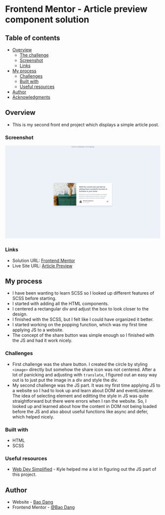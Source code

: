 # Frontend Mentor - Article preview component solution

## Table of contents

- [Overview](#overview)
  - [The challenge](#the-challenge)
  - [Screenshot](#screenshot)
  - [Links](#links)
- [My process](#my-process)
  - [Challenges](#challenges)
  - [Built with](#built-with)
  - [Useful resources](#useful-resources)
- [Author](#author)
- [Acknowledgments](#acknowledgments)

## Overview

- This is my second front end project which displays a simple article post.

### Screenshot

![](./images/screenshot.jpg)

### Links

- Solution URL: [Frontend Mentor](https://www.frontendmentor.io/solutions/messy-website-with-messy-js--L7ie_lsH)
- Live Site URL: [Article Preview](https://weebao.github.io/article-preview-component-master/)

## My process

- I have been wanting to learn SCSS so I looked up different features of SCSS before starting.
- I started with adding all the HTML components.
- I centered a rectangular div and adjust the box to look closer to the design.
- I finished with the SCSS, but I felt like I could have organized it better.
- I started working on the popping function, which was my first time applying JS to a website.
- The concept of the share button was simple enough so I finished with the JS and had it work nicely.

### Challenges

- First challenge was the share button. I created the circle by styling `<image>` directly but somehow the share icon was not centered. After a lot of panicking and adjusting with `translate`, I figured out an easy way out is to just put the image in a div and style the div.
- My second challenge was the JS part. It was my first time applying JS to a website so I had to look up and learn about DOM and eventListener. The idea of selecting element and editting the style in JS was quite straightforward but there were errors when I ran the website. So, I looked up and learned about how the content in DOM not being loaded before the JS and also about useful functions like async and defer, which helped nicely.

### Built with

- HTML
- SCSS

### Useful resources

- [Web Dev Simplified](https://www.youtube.com/c/WebDevSimplified) - Kyle helped me a lot in figuring out the JS part of this project.

## Author

- Website - [Bao Dang](https://github.com/weebao)
- Frontend Mentor - [@Bao Dang](https://www.frontendmentor.io/profile/weebao)
